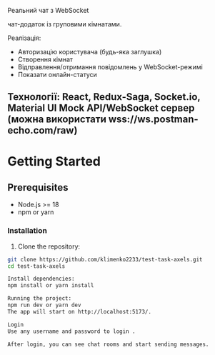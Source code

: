 Реальний чат з WebSocket

чат-додаток із груповими кімнатами.

Реалізація:

- Авторизацію користувача (будь-яка заглушка)
- Створення кімнат
- Відправлення/отримання повідомлень у WebSocket-режимі
- Показати онлайн-статуси

Технології:
React, Redux-Saga, Socket.io, Material UI
Mock API/WebSocket сервер (можна використати wss://ws.postman-echo.com/raw)
------------------------------------------------------------------------------

# Getting Started

## Prerequisites

- Node.js >= 18
- npm or yarn

### Installation

1. Clone the repository:

```bash
git clone https://github.com/klimenko2233/test-task-axels.git
cd test-task-axels

Install dependencies:
npm install or yarn install

Running the project:
npm run dev or yarn dev
The app will start on http://localhost:5173/.

Login
Use any username and password to login .

After login, you can see chat rooms and start sending messages.

```